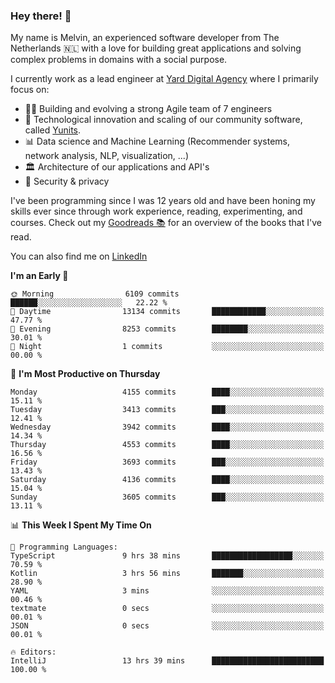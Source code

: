 ### Hey there! 👋

My name is Melvin, an experienced software developer from The Netherlands 🇳🇱 with a love for building great applications and solving complex problems in domains with a social purpose. 

I currently work as a lead engineer at [Yard Digital Agency](https://github.com/yardinternet) where I primarily focus on:

* 👏🏼 Building and evolving a strong Agile team of 7 engineers
* 🚀 Technological innovation and scaling of our community software, called [Yunits](https://www.yunits.com/).
* 📊 Data science and Machine Learning (Recommender systems, network analysis, NLP, visualization, ...)
* 🏛 Architecture of our applications and API's
* 🔐 Security & privacy

I've been programming since I was 12 years old and have been honing my skills ever since through work experience, reading, experimenting, and courses.
Check out my [Goodreads 📚](https://goodreads.com/melvinkoopmans) for an overview of the books that I've read. 

You can also find me on [LinkedIn](https://www.linkedin.com/in/melvinkoopmans)

<!--START_SECTION:waka-->
**I'm an Early 🐤** 

```text
🌞 Morning                6109 commits        ██████░░░░░░░░░░░░░░░░░░░   22.22 % 
🌆 Daytime                13134 commits       ████████████░░░░░░░░░░░░░   47.77 % 
🌃 Evening                8253 commits        ████████░░░░░░░░░░░░░░░░░   30.01 % 
🌙 Night                  1 commits           ░░░░░░░░░░░░░░░░░░░░░░░░░   00.00 % 
```
📅 **I'm Most Productive on Thursday** 

```text
Monday                   4155 commits        ████░░░░░░░░░░░░░░░░░░░░░   15.11 % 
Tuesday                  3413 commits        ███░░░░░░░░░░░░░░░░░░░░░░   12.41 % 
Wednesday                3942 commits        ████░░░░░░░░░░░░░░░░░░░░░   14.34 % 
Thursday                 4553 commits        ████░░░░░░░░░░░░░░░░░░░░░   16.56 % 
Friday                   3693 commits        ███░░░░░░░░░░░░░░░░░░░░░░   13.43 % 
Saturday                 4136 commits        ████░░░░░░░░░░░░░░░░░░░░░   15.04 % 
Sunday                   3605 commits        ███░░░░░░░░░░░░░░░░░░░░░░   13.11 % 
```


📊 **This Week I Spent My Time On** 

```text
💬 Programming Languages: 
TypeScript               9 hrs 38 mins       ██████████████████░░░░░░░   70.59 % 
Kotlin                   3 hrs 56 mins       ███████░░░░░░░░░░░░░░░░░░   28.90 % 
YAML                     3 mins              ░░░░░░░░░░░░░░░░░░░░░░░░░   00.46 % 
textmate                 0 secs              ░░░░░░░░░░░░░░░░░░░░░░░░░   00.01 % 
JSON                     0 secs              ░░░░░░░░░░░░░░░░░░░░░░░░░   00.01 % 

🔥 Editors: 
IntelliJ                 13 hrs 39 mins      █████████████████████████   100.00 % 
```


<!--END_SECTION:waka-->
